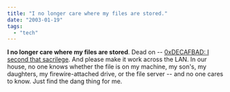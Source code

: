 ```yaml
---
title: "I no longer care where my files are stored."
date: "2003-01-19"
tags: 
  - "tech"
---
```


**I no longer care where my files are stored**. Dead on -- [0xDECAFBAD: I second that sacrilege](http://www.decafbad.com/news_archives/000386.phtml). And please make it work across the LAN. In our house, no one knows whether the file is on my machine, my son's, my daughters, my firewire-attached drive, or the file server -- and no one cares to know. Just find the dang thing for me.
